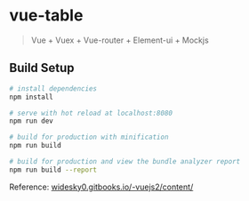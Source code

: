# vue-table

> Vue + Vuex + Vue-router + Element-ui + Mockjs

## Build Setup

``` bash
# install dependencies
npm install

# serve with hot reload at localhost:8080
npm run dev

# build for production with minification
npm run build

# build for production and view the bundle analyzer report
npm run build --report
```

Reference: [widesky0.gitbooks.io/-vuejs2/content/](widesky0.gitbooks.io/-vuejs2/content/)
